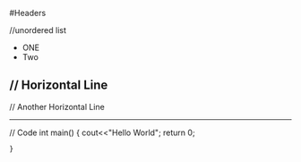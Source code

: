 #Headers

//unordered list
* ONE 
* Two 

// Horizontal Line
---
// Another Horizontal Line
***

// Code
    int main()
    {
    	cout<<"Hello World";
		return 0;

    }

